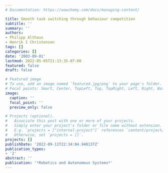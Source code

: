 ```yaml
---
# Documentation: https://wowchemy.com/docs/managing-content/

title: Smooth task switching through behaviour competition
subtitle: ''
summary: ''
authors:
- Philipp Althaus
- Henrik I Christensen
tags: []
categories: []
date: '2003-09-01'
lastmod: 2022-05-05T21:13:35-07:00
featured: false
draft: false

# Featured image
# To use, add an image named `featured.jpg/png` to your page's folder.
# Focal points: Smart, Center, TopLeft, Top, TopRight, Left, Right, BottomLeft, Bottom, BottomRight.
image:
  caption: ''
  focal_point: ''
  preview_only: false

# Projects (optional).
#   Associate this post with one or more of your projects.
#   Simply enter your project's folder or file name without extension.
#   E.g. `projects = ["internal-project"]` references `content/project/deep-learning/index.md`.
#   Otherwise, set `projects = []`.
projects: []
publishDate: '2022-09-11T22:34:04.948137Z'
publication_types:
- '2'
abstract: ''
publication: '*Robotics and Autonomous Systems*'
---
```

